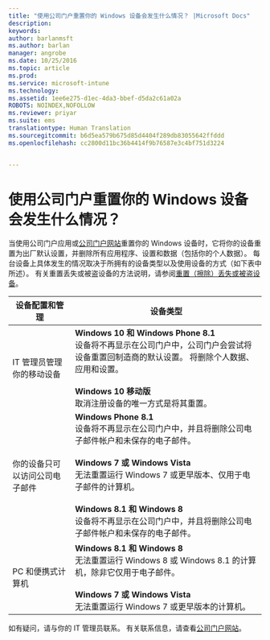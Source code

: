 ```yaml
---
title: "使用公司门户重置你的 Windows 设备会发生什么情况？ |Microsoft Docs"
description: 
keywords: 
author: barlanmsft
ms.author: barlan
manager: angrobe
ms.date: 10/25/2016
ms.topic: article
ms.prod: 
ms.service: microsoft-intune
ms.technology: 
ms.assetid: 1ee6e275-d1ec-4da3-bbef-d5da2c61a02a
ROBOTS: NOINDEX,NOFOLLOW
ms.reviewer: priyar
ms.suite: ems
translationtype: Human Translation
ms.sourcegitcommit: b6d5ea579b675d85d4404f289db83055642ffddd
ms.openlocfilehash: cc2800d11bc36b4414f9b76587e3c4bf751d3224


---
```



# <a name="what-happens-if-you-reset-your-windows-device-using-the-company-portal"></a>使用公司门户重置你的 Windows 设备会发生什么情况？

当使用公司门户应用或[公司门户网站](reset-your-device-cpwebsite.md)重置你的 Windows 设备时，它将你的设备重置为出厂默认设置，并删除所有应用程序、设置和数据（包括你的个人数据）。 每台设备上具体发生的情况取决于所拥有的设备类型以及使用设备的方式（如下表中所述）。 有关重置丢失或被盗设备的方法说明，请参阅[重置（擦除）丢失或被盗设备](reset-erase-your-lost-or-stolen-device-windows.md)。

|设备配置和管理|设备类型|
|---------------------------------------|---------------|
|IT 管理员管理你的移动设备|**Windows 10 和 Windows Phone 8.1**</br>设备将不再显示在公司门户中，公司门户会尝试将设备重置回制造商的默认设置。 将删除个人数据、应用和设置。 <br /><br />**Windows 10 移动版**</br>取消注册设备的唯一方式是将其重置。|
|你的设备只可以访问公司电子邮件|**Windows Phone 8.1**<br />设备将不再显示在公司门户中，并且将删除公司电子邮件帐户和未保存的电子邮件。<br /><br />**Windows 7 或 Windows Vista**<br />无法重置运行 Windows 7 或更早版本、仅用于电子邮件的计算机。<br /><br />**Windows 8.1 和 Windows 8**<br />设备将不再显示在公司门户中，并且将删除公司电子邮件帐户和未保存的电子邮件。|
|PC 和便携式计算机|**Windows 8.1 和 Windows 8**<br />无法重置运行 Windows 8 或 Windows 8.1 的计算机，除非它仅用于电子邮件。<br /><br />**Windows 7 或 Windows Vista**<br />无法重置运行 Windows 7 或更早版本的计算机。|

如有疑问，请与你的 IT 管理员联系。 有关联系信息，请查看[公司门户网站](http://portal.manage.microsoft.com)。



<!--HONumber=Dec16_HO2-->


